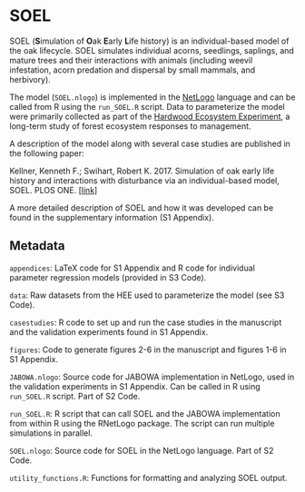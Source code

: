 SOEL
====

SOEL (**S**imulation of **O**ak **E**arly **L**ife history) is an individual-based model of the oak lifecycle. SOEL simulates individual acorns, seedlings, saplings, and mature trees and their interactions with animals (including weevil infestation, acorn predation and dispersal by small mammals, and herbivory).

The model (`SOEL.nlogo`) is implemented in the [NetLogo](http://ccl.northwestern.edu/netlogo/) language and can be called from R using the `run_SOEL.R` script. Data to parameterize the model were primarily collected as part of the [Hardwood Ecosystem Experiment](http://www.heeforeststudy.org), a long-term study of forest ecosystem responses to management.

A description of the model along with several case studies are published in the following paper:

Kellner, Kenneth F.; Swihart, Robert K. 2017. Simulation of oak early life history and interactions with disturbance via an individual-based model, SOEL. PLOS ONE. [[link]]()

A more detailed description of SOEL and how it was developed can be found in the supplementary information (S1 Appendix).

Metadata
--------

`appendices`: LaTeX code for S1 Appendix and R code for individual parameter regression models (provided in S3 Code).

`data`: Raw datasets from the HEE used to parameterize the model (see S3 Code).

`casestudies`: R code to set up and run the case studies in the manuscript and the validation experiments found in S1 Appendix.

`figures`: Code to generate figures 2-6 in the manuscript and figures 1-6 in S1 Appendix.

`JABOWA.nlogo`: Source code for JABOWA implementation in NetLogo, used in the validation experiments in S1 Appendix. Can be called in R using `run_SOEL.R` script. Part of S2 Code.

`run_SOEL.R`: R script that can call SOEL and the JABOWA implementation from within R using the RNetLogo package. The script can run multiple simulations in parallel.

`SOEL.nlogo`: Source code for SOEL in the NetLogo language. Part of S2 Code.

`utility_functions.R`: Functions for formatting and analyzing SOEL output.

